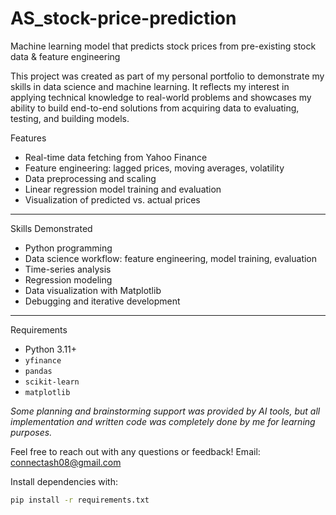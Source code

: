 # AS_stock-price-prediction
Machine learning model that predicts stock prices from pre-existing stock data & feature engineering

This project was created as part of my personal portfolio to demonstrate my skills in data science and machine learning. It
reflects my interest in applying technical knowledge to real-world problems and showcases my ability to build end-to-end
solutions from acquiring data to evaluating, testing, and building models.

 Features

- Real-time data fetching from Yahoo Finance
- Feature engineering: lagged prices, moving averages, volatility
- Data preprocessing and scaling
- Linear regression model training and evaluation
- Visualization of predicted vs. actual prices

---

Skills Demonstrated

- Python programming
- Data science workflow: feature engineering, model training, evaluation
- Time-series analysis
- Regression modeling
- Data visualization with Matplotlib
- Debugging and iterative development

---

Requirements

- Python 3.11+
- `yfinance`
- `pandas`
- `scikit-learn`
- `matplotlib`

*Some planning and brainstorming support was provided by AI tools, but all implementation and written code was completely
done by me for learning purposes.*

Feel free to reach out with any questions or feedback!
Email: connectash08@gmail.com

Install dependencies with:

```bash
pip install -r requirements.txt
